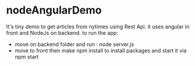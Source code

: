 # nodeAngularDemo

It's tiny demo to get articles from nytimes using Rest Api.
it uses angular in front and NodeJs on backend.
to run the app:
  - move on backend folder and run :  node server.js 
  - move to front then make npm install to install packages and start it via npm start

